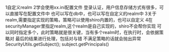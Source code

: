 1自定义realm
2学会使用xx.ini配置文件
登录认证，用户信息存储方式有很多，可以直接写在配置文件中
也可以写在db中，也可以写在自定义的realm中
3关于realm,需要指定实现的策略，策略可以使用shiro内置的，也可以自定义
4在securityManager里指定realm,这个realm是自己实现的，shiro不会帮你实现
可以同时指定多个，此时策略就是很关键，当有多个realm时，在执行时，会依据策略对
最后的结果进行处理，包括对与错 不满足策略的话就会抛出异常
SecurityUtils.getSubject();
subject.getPrincipals()